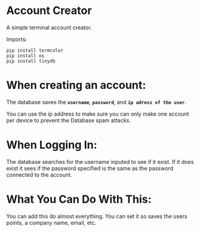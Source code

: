 # Account Creator
A simple terminal account creator.

Imports:

```
pip install termcolor
pip install os
pip install tinydb
```

# When creating an account:

The database saves the **`username`**, **`password`**, and **`ip adress of the user`**.

You can use the ip address to make sure you can only make one account per device to prevent the Database spam attacks.

# When Logging In:

The database searches for the username inputed to see if it exist. If it does exist it sees if the password specified is the same as the password connected to the account. 

# What You Can Do With This: 

You can add this do almost everything. You can set it so saves the users points, a company name, email, etc. 




